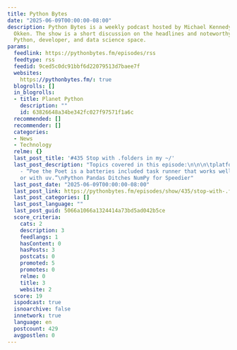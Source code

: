 ```yaml
---
title: Python Bytes
date: "2025-06-09T00:00:00-08:00"
description: Python Bytes is a weekly podcast hosted by Michael Kennedy and Brian
  Okken. The show is a short discussion on the headlines and noteworthy news in the
  Python, developer, and data science space.
params:
  feedlink: https://pythonbytes.fm/episodes/rss
  feedtype: rss
  feedid: 9ced5c0dc91bbf6d22079513d7baee7f
  websites:
    https://pythonbytes.fm/: true
  blogrolls: []
  in_blogrolls:
  - title: Planet Python
    description: ""
    id: 63826648a34be342fc027f97571f1a6c
  recommended: []
  recommender: []
  categories:
  - News
  - Technology
  relme: {}
  last_post_title: '#435 Stop with .folders in my ~/'
  last_post_description: "Topics covered in this episode:\n\n\n\tplatformdirs\npoethepoet
    - “Poe the Poet is a batteries included task runner that works well with poetry
    or with uv.”\nPython Pandas Ditches NumPy for Speedier"
  last_post_date: "2025-06-09T00:00:00-08:00"
  last_post_link: https://pythonbytes.fm/episodes/show/435/stop-with-.folders-in-my
  last_post_categories: []
  last_post_language: ""
  last_post_guid: 5066a1066a1324414a73bd5ad042b5ce
  score_criteria:
    cats: 2
    description: 3
    feedlangs: 1
    hasContent: 0
    hasPosts: 3
    postcats: 0
    promoted: 5
    promotes: 0
    relme: 0
    title: 3
    website: 2
  score: 19
  ispodcast: true
  isnoarchive: false
  innetwork: true
  language: en
  postcount: 429
  avgpostlen: 0
---
```


